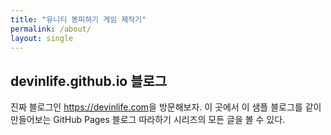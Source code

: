 ```yaml
---
title: "유니티 똥피하기 게임 제작기"
permalink: /about/
layout: single
---
```


## devinlife.github.io 블로그

진짜 블로그인 <https://devinlife.com>을 방문해보자.
이 곳에서 이 샘플 블로그를 같이 만들어보는 GitHub Pages 블로그 따라하기 시리즈의
모든 글을 볼 수 있다.
